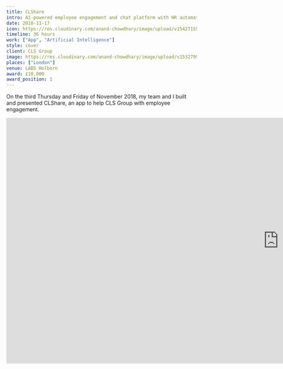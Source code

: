```yaml
---
title: CLShare
intro: AI-powered employee engagement and chat platform with HR automation and analytics for CLS Group
date: 2018-11-17
icon: https://res.cloudinary.com/anand-chowdhary/image/upload/v1542715500/projects/clshare/icon.png
timeline: 36 hours
work: ["App", "Artificial Intelligence"]
style: cover
client: CLS Group
image: https://res.cloudinary.com/anand-chowdhary/image/upload/v1532799288/portfolio/wendy_2x.png
places: ["London"]
venue: LABS Holborn
award: £10,000
award_position: 1
---
```


On the third Thursday and Friday of November 2018, my team and I built and presented CLShare, an app to help CLS Group with employee engagement.

<iframe src="https://docs.google.com/presentation/d/e/2PACX-1vR9P4UnwfCiXlVVZRZSDyHX0c4mLeTx7d26iSD8yJ0BQmZU0Z4yPUKQPr5M6PcmEAKAY350yWEaC-w6/embed?start=false&loop=true&delayms=3000" frameborder="0" width="1440" height="650" allowfullscreen="true" mozallowfullscreen="true" webkitallowfullscreen="true"></iframe>